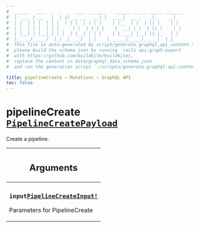 ```yaml
---
#  _____   ____    _   _  ____ _______   ______ _____ _____ _______
#  |  __  / __   |  | |/ __ __   __| |  ____|  __ _   _|__   __|
#  | |  | | |  | | |  | | |  | | | |    | |__  | |  | || |    | |
#  | |  | | |  | | | . ` | |  | | | |    |  __| | |  | || |    | |
#  | |__| | |__| | | |  | |__| | | |    | |____| |__| || |_   | |
#  |_____/ ____/  |_| _|____/  |_|    |______|_____/_____|  |_|
#  This file is auto-generated by script/generate_graphql_api_content.sh,
#  please build the schema.json by running `rails api:graph:export`
#  with https://github.com/buildkite/buildkite/,
#  replace the content in data/graphql_data_schema.json
#  and run the generation script `./scripts/generate-graphql-api-content.sh`.

title: pipelineCreate – Mutations – GraphQL API
toc: false
---
```

<!-- vale off -->
<h1 class="has-pills" data-algolia-exclude>
  pipelineCreate
  <a href="/docs/apis/graphql/schemas/object/pipelinecreatepayload" class="pill pill--object pill--normal-case pill--large" title="Go to OBJECT PipelineCreatePayload">
  <code>PipelineCreatePayload</code>
</a>

</h1>
<!-- vale on -->


Create a pipeline.

<table class="responsive-table responsive-table--single-column-rows">
  <thead>
    <th>
      <h2 data-algolia-exclude>Arguments</h2>
    </th>
  </thead>
  <tbody>
    <tr><td><h3 class="is-small has-pills"><code>input</code><a href="/docs/apis/graphql/schemas/input_object/pipelinecreateinput" class="pill pill--input_object pill--normal-case pill--medium" title="Go to INPUT_OBJECT PipelineCreateInput"><code>PipelineCreateInput!</code></a></h3><p>Parameters for PipelineCreate</p></td></tr>
  </tbody>
</table>
